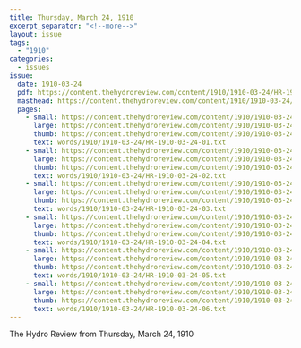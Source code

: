 ```yaml
---
title: Thursday, March 24, 1910
excerpt_separator: "<!--more-->"
layout: issue
tags:
  - "1910"
categories:
  - issues
issue:
  date: 1910-03-24
  pdf: https://content.thehydroreview.com/content/1910/1910-03-24/HR-1910-03-24.pdf
  masthead: https://content.thehydroreview.com/content/1910/1910-03-24/masthead/HR-1910-03-24.jpg
  pages:
    - small: https://content.thehydroreview.com/content/1910/1910-03-24/small/HR-1910-03-24-01.jpg
      large: https://content.thehydroreview.com/content/1910/1910-03-24/large/HR-1910-03-24-01.jpg
      thumb: https://content.thehydroreview.com/content/1910/1910-03-24/thumbnails/HR-1910-03-24-01.jpg
      text: words/1910/1910-03-24/HR-1910-03-24-01.txt
    - small: https://content.thehydroreview.com/content/1910/1910-03-24/small/HR-1910-03-24-02.jpg
      large: https://content.thehydroreview.com/content/1910/1910-03-24/large/HR-1910-03-24-02.jpg
      thumb: https://content.thehydroreview.com/content/1910/1910-03-24/thumbnails/HR-1910-03-24-02.jpg
      text: words/1910/1910-03-24/HR-1910-03-24-02.txt
    - small: https://content.thehydroreview.com/content/1910/1910-03-24/small/HR-1910-03-24-03.jpg
      large: https://content.thehydroreview.com/content/1910/1910-03-24/large/HR-1910-03-24-03.jpg
      thumb: https://content.thehydroreview.com/content/1910/1910-03-24/thumbnails/HR-1910-03-24-03.jpg
      text: words/1910/1910-03-24/HR-1910-03-24-03.txt
    - small: https://content.thehydroreview.com/content/1910/1910-03-24/small/HR-1910-03-24-04.jpg
      large: https://content.thehydroreview.com/content/1910/1910-03-24/large/HR-1910-03-24-04.jpg
      thumb: https://content.thehydroreview.com/content/1910/1910-03-24/thumbnails/HR-1910-03-24-04.jpg
      text: words/1910/1910-03-24/HR-1910-03-24-04.txt
    - small: https://content.thehydroreview.com/content/1910/1910-03-24/small/HR-1910-03-24-05.jpg
      large: https://content.thehydroreview.com/content/1910/1910-03-24/large/HR-1910-03-24-05.jpg
      thumb: https://content.thehydroreview.com/content/1910/1910-03-24/thumbnails/HR-1910-03-24-05.jpg
      text: words/1910/1910-03-24/HR-1910-03-24-05.txt
    - small: https://content.thehydroreview.com/content/1910/1910-03-24/small/HR-1910-03-24-06.jpg
      large: https://content.thehydroreview.com/content/1910/1910-03-24/large/HR-1910-03-24-06.jpg
      thumb: https://content.thehydroreview.com/content/1910/1910-03-24/thumbnails/HR-1910-03-24-06.jpg
      text: words/1910/1910-03-24/HR-1910-03-24-06.txt
---
```


The Hydro Review from Thursday, March 24, 1910

<!--more-->

